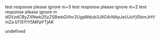 test response please ignore m+3
test response please ignore m+2
test response please ignore m
dGVzdCByZXNwb25zZSBwbGVhc2UgaWdub3JlIG4rNApJeUJuYjI5bmJHVmZa
bTl5YlY5MFpYTjAK

undefined